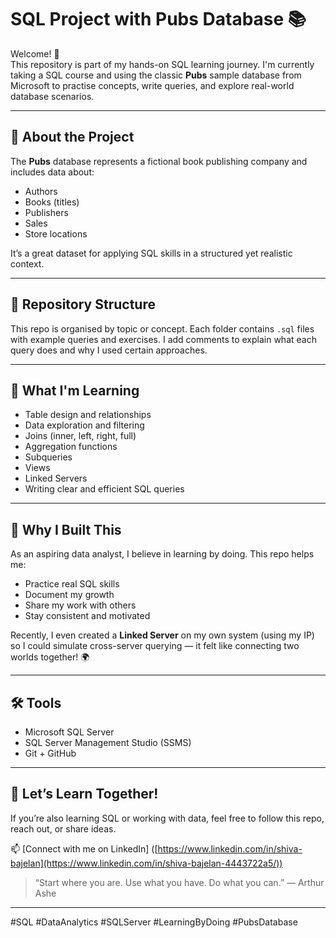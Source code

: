 # SQL Project with Pubs Database 📚

Welcome! 👋  
This repository is part of my hands-on SQL learning journey. I'm currently taking a SQL course and using the classic **Pubs** sample database from Microsoft to practise concepts, write queries, and explore real-world database scenarios.

---

## 🧾 About the Project

The **Pubs** database represents a fictional book publishing company and includes data about:
- Authors
- Books (titles)
- Publishers
- Sales
- Store locations

It’s a great dataset for applying SQL skills in a structured yet realistic context.

---

## 📁 Repository Structure

This repo is organised by topic or concept. Each folder contains `.sql` files with example queries and exercises. I add comments to explain what each query does and why I used certain approaches.


---

## 🧠 What I'm Learning

- Table design and relationships
- Data exploration and filtering
- Joins (inner, left, right, full)
- Aggregation functions
- Subqueries
- Views
- Linked Servers
- Writing clear and efficient SQL queries

---

## 💬 Why I Built This

As an aspiring data analyst, I believe in learning by doing. This repo helps me:
- Practice real SQL skills
- Document my growth
- Share my work with others
- Stay consistent and motivated

Recently, I even created a **Linked Server** on my own system (using my IP) so I could simulate cross-server querying — it felt like connecting two worlds together! 🌍

---

## 🛠️ Tools

- Microsoft SQL Server
- SQL Server Management Studio (SSMS)
- Git + GitHub

---

## 🤝 Let’s Learn Together!

If you’re also learning SQL or working with data, feel free to follow this repo, reach out, or share ideas.

📫 [Connect with me on LinkedIn] ([https://www.linkedin.com/in/shiva-bajelan](https://www.linkedin.com/in/shiva-bajelan-4443722a5/))

> “Start where you are. Use what you have. Do what you can.” — Arthur Ashe

---

#SQL #DataAnalytics #SQLServer #LearningByDoing #PubsDatabase
